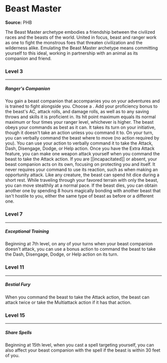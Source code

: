 # Beast Master

**Source:** PHB

The Beast Master archetype embodies a friendship between the civilized races and the beasts of the world. United in focus, beast and ranger work as one to fight the monstrous foes that threaten civilization and the wilderness alike. Emulating the Beast Master archetype means committing yourself to this ideal, working in partnership with an animal as its companion and friend.

### Level 3
---
##### **Ranger's Companion**
You gain a beast companion that accompanies you on your adventures and is trained to fight alongside you. Choose a . Add your proficiency bonus to the beast's AC, attack rolls, and damage rolls, as well as to any saving throws and skills it is proficient in. Its hit point maximum equals its normal maximum or four times your ranger level, whichever is higher.
The beast obeys your commands as best as it can. It takes its turn on your initiative, though it doesn't take an action unless you command it to. On your turn, you can verbally command the beast where to move (no action required by you). You can use your action to verbally command it to take the Attack, Dash, Disengage, Dodge, or Help action. Once you have the Extra Attack feature, you can make one weapon attack yourself when you command the beast to take the Attack action.
If you are [[incapacitated]] or absent, your beast companion acts on its own, focusing on protecting you and itself. It never requires your command to use its reaction, such as when making an opportunity attack.
Like any creature, the beast can spend hit dice during a short rest.
While traveling through your favored terrain with only the beast, you can move stealthily at a normal pace.
If the beast dies, you can obtain another one by spending 8 hours magically bonding with another beast that isn't hostile to you, either the same type of beast as before or a different one.

### Level 7
---
##### **Exceptional Training**
Beginning at 7th level, on any of your turns when your beast companion doesn't attack, you can use a bonus action to command the beast to take the Dash, Disengage, Dodge, or Help action on its turn.

### Level 11
---
##### **Bestial Fury**
When you command the beast to take the Attack action, the beast can attack twice or take the Multiattack action if it has that action.

### Level 15
---
##### **Share Spells**
Beginning at 15th level, when you cast a spell targeting yourself, you can also affect your beast companion with the spell if the beast is within 30 feet of you.